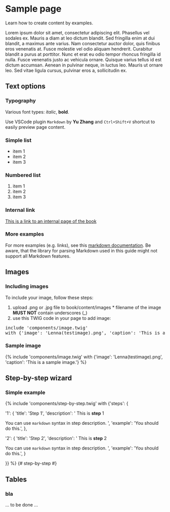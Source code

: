 # Sample page

Learn how to create content by examples.

Lorem ipsum dolor sit amet, consectetur adipiscing elit. Phasellus vel sodales ex. Mauris a diam at leo dictum blandit. Sed fringilla enim at dui blandit, a maximus ante varius. Nam consectetur auctor dolor, quis finibus eros venenatis at. Fusce molestie vel odio aliquam hendrerit. Curabitur blandit a purus at porttitor. Nunc et erat eu odio tempor rhoncus fringilla id nulla. Fusce venenatis justo ac vehicula ornare. Quisque varius tellus id est dictum accumsan. Aenean in pulvinar neque, in luctus leo. Mauris ut ornare leo. Sed vitae ligula cursus, pulvinar eros a, sollicitudin ex.

## Text options

### Typography

Various font types: *italic*, **bold**.

Use VSCode plugin `Markdown` by **Yu Zhang** and `Ctrl+Shift+V` shortcut to easily preview page content.

### Simple list

  * item 1
  * item 2
  * item 3

### Numbered list

  1. item 1
  2. item 2
  3. item 3

### Internal link

[This is a link to an internal page of the book](sample)

### More examples

For more examples (e.g. links), see this [markdown documentation](https://www.markdownguide.org/). Be aware, that the library for parsing Markdown used in this guide might not support all Markdown features.

## Images

### Including images

To include your image, follow these steps:

  1. upload .png or .jpg file to book/content/images
    * filename of the image **MUST NOT** contain underscores (_)
  2. use this TWIG code in your page to add image:

<pre>
include 'components/image.twig'
with {'image': 'Lenna(testimage).png', 'caption': 'This is a sample image.'}
</pre>

### Sample image

{% include 'components/image.twig' with {'image': 'Lenna(testimage).png', 'caption': 'This is a sample image.'} %}

## Step-by-step wizard

### Simple example

{% include 'components/step-by-step.twig' with {'steps': {

  '1': {
    'title': 'Step 1',
    'description': '
This is **step** 1

You can use `markdown` syntax in step description.
    ',
    'example': 'You should do this.',
  },

  '2': {
    'title': 'Step 2',
    'description': '
This is **step** 2

You can use `markdown` syntax in step description.
    ',
    'example': 'You should do this.',
  }

}} %} {# step-by-step #}

## Tables

### bla
... to be done ...

